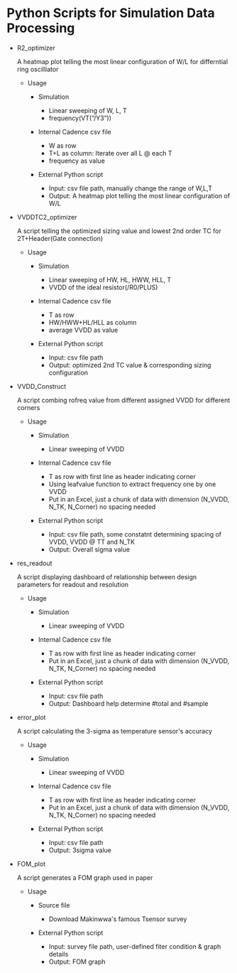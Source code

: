 # Python Scripts for Simulation Data Processing
* R2_optimizer

     A heatmap plot telling the most linear configuration of W/L for differntial ring oscilliator 

  * Usage
    * Simulation
       * Linear sweeping of W, L, T
       * frequency(VT(“/Y3”))

    * Internal Cadence csv file
       * W as row
       * T+L as column: Iterate over all L @ each T
       * frequency as value

    * External Python script
       * Input: csv file path, manually change the range of W,L,T
       * Output: A heatmap plot telling the most linear configuration of W/L 

* VVDDTC2_optimizer

     A script telling the optimized sizing value and lowest 2nd order TC for 2T+Header(Gate connection)  

  * Usage
    * Simulation
       * Linear sweeping of HW, HL, HWW, HLL, T 
       * VVDD of the ideal resistor(/R0/PLUS)

    * Internal Cadence csv file
       * T as row
       * HW/HWW+HL/HLL as column
       * average VVDD as value

    * External Python script
       * Input: csv file path 
       * Output: optimized 2nd TC value & corresponding sizing configuration  

* VVDD_Construct

     A script combing rofreq value from different assigned VVDD for different corners
  
  * Usage
    * Simulation
       * Linear sweeping of VVDD

     * Internal Cadence csv file
       * T as row with first line as header indicating corner
       * Using leafvalue function to extract frequency one by one VVDD
       * Put in an Excel, just a chunk of data with dimension (N_VVDD, N_TK, N_Corner) no spacing needed 
     
     * External Python script
       * Input: csv file path, some constatnt determining spacing of VVDD, VVDD @ TT and N_TK
       * Output: Overall sigma value     

* res_readout

     A script displaying dashboard of relationship between design parameters for readout and resolution
  
  * Usage
    * Simulation
       * Linear sweeping of VVDD

     * Internal Cadence csv file
       * T as row with first line as header indicating corner
       * Put in an Excel, just a chunk of data with dimension (N_VVDD, N_TK, N_Corner) no spacing needed 
     
     * External Python script
       * Input: csv file path
       * Output: Dashboard help determine #total and #sample

* error_plot

     A script calculating the 3-sigma as temperature sensor's accuracy
  
  * Usage
    * Simulation
       * Linear sweeping of VVDD

     * Internal Cadence csv file
       * T as row with first line as header indicating corner
       * Put in an Excel, just a chunk of data with dimension (N_VVDD, N_TK, N_Corner) no spacing needed 
     
     * External Python script
       * Input: csv file path
       * Output: 3sigma value
       
* FOM_plot

     A script generates a FOM graph used in paper
  
  * Usage
    * Source file
       * Download Makinwwa's famous Tsensor survey
     
     * External Python script
       * Input: survey file path, user-defined fiter condition & graph details
       * Output: FOM graph


